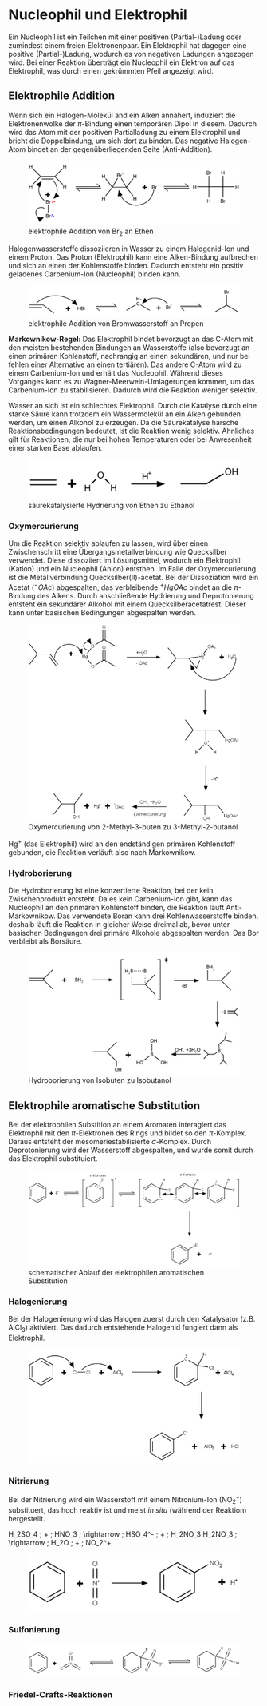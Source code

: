 # Nucleophil und Elektrophil

Ein Nucleophil ist ein Teilchen mit einer positiven (Partial-)Ladung oder zumindest einem freien Elektronenpaar. Ein Elektrophil hat dagegen eine positive (Partial-)Ladung, wodurch es von negativen Ladungen angezogen wird. Bei einer Reaktion überträgt ein Nucleophil ein Elektron auf das Elektrophil, was durch einen gekrümmten Pfeil angezeigt wird.

## Elektrophile Addition

Wenn sich ein Halogen-Molekül and ein Alken annähert, induziert die Elektronenwolke der $\pi$-Bindung einen temporären Dipol in diesem. Dadurch wird das Atom mit der positiven Partialladung zu einem Elektrophil und bricht die Doppelbindung, um sich dort zu binden. Das negative Halogen-Atom bindet an der gegenüberliegenden Seite (Anti-Addition).

<figure>
    <img src="./media/elektrophile_addition_halogen.png">
    <figcaption>elektrophile Addition von Br<sub>2</sub> an Ethen</figcaption>
</figure>

Halogenwasserstoffe dissoziieren in Wasser zu einem Halogenid-Ion und einem Proton. Das Proton (Elektrophil) kann eine Alken-Bindung aufbrechen und sich an einen der Kohlenstoffe binden. Dadurch entsteht ein positiv geladenes Carbenium-Ion (Nucleophil) binden kann.

<figure>
    <img src="./media/elektrophile_addition_halogenwasserstoff.png">
    <figcaption>elektrophile Addition von Bromwasserstoff an Propen</figcaption>
</figure>

**Markownikow-Regel:** Das Elektrophil bindet bevorzugt an das C-Atom mit den meisten bestehenden Bindungen an Wasserstoffe (also bevorzugt an einen primären Kohlenstoff, nachrangig an einen sekundären, und nur bei fehlen einer Alternative an einen tertiären). Das andere C-Atom wird zu einem Carbenium-Ion und erhält das Nucleophil. Während dieses Vorganges kann es zu Wagner-Meerwein-Umlagerungen kommen, um das Carbenium-Ion zu stabilisieren. Dadurch wird die Reaktion weniger selektiv.

Wasser an sich ist ein schlechtes Elektrophil. Durch die Katalyse durch eine starke Säure kann trotzdem ein Wassermolekül an ein Alken gebunden werden, um einen Alkohol zu erzeugen. Da die Säurekatalyse harsche Reaktionsbedingungen bedeutet, ist die Reaktion wenig selektiv. Ähnliches gilt für Reaktionen, die nur bei hohen Temperaturen oder bei Anwesenheit einer starken Base ablaufen.

<figure>
    <img src="./media/ethen_ethanol.png">
    <figcaption>säurekatalysierte Hydrierung von Ethen zu Ethanol</figcaption>
</figure>

### Oxymercurierung

Um die Reaktion selektiv ablaufen zu lassen, wird über einen Zwischenschritt eine Übergangsmetallverbindung wie Quecksilber verwendet. Diese dissoziiert im Lösungsmittel, wodurch ein Elektrophil (Kation) und ein Nucleophil (Anion) entsthen. Im Falle der Oxymercurierung ist die Metallverbindung Quecksilber(II)-acetat. Bei der Dissoziation wird ein Acetat ($^-OAc$) abgespalten, das verbleibende $^+HgOAc$ bindet an die $\pi$-Bindung des Alkens. Durch anschließende Hydrierung und Deprotonierung entsteht ein sekundärer Alkohol mit einem Quecksilberacetatrest. Dieser kann unter basischen Bedingungen abgespalten werden.

<figure>
    <img src="./media/oxymercurierung.png">
    <figcaption>Oxymercurierung von 2-Methyl-3-buten zu 3-Methyl-2-butanol</figcaption>
</figure>

Hg<sup>+</sup> (das Elektrophil) wird an den endständigen primären Kohlenstoff gebunden, die Reaktion verläuft also nach Markownikow.

### Hydroborierung

Die Hydroborierung ist eine konzertierte Reaktion, bei der kein Zwischenprodukt entsteht. Da es kein Carbenium-Ion gibt, kann das Nucleophil an den primären Kohlenstoff binden, die Reaktion läuft Anti-Markownikow. Das verwendete Boran kann drei Kohlenwasserstoffe binden, deshalb läuft die Reaktion in gleicher Weise dreimal ab, bevor unter basischen Bedingungen drei primäre Alkohole abgespalten werden. Das Bor verbleibt als Borsäure.

<figure>
    <img src="./media/hydroborierung.png">
    <figcaption>Hydroborierung von Isobuten zu Isobutanol</figcaption>
</figure>

## Elektrophile aromatische Substitution

Bei der elektrophilen Substition an einem Aromaten interagiert das Elektrophil mit den $\pi$-Elektronen des Rings und bildet so den $\pi$-Komplex. Daraus entsteht der mesomeriestabilisierte $\sigma$-Komplex. Durch Deprotonierung wird der Wasserstoff abgespalten, und wurde somit durch das Elektrophil substituiert.

<figure>
    <img src="./media/elektromatische_subst.png">
    <figcaption>schematischer Ablauf der elektrophilen aromatischen Substitution</figcaption>
</figure>

### Halogenierung

Bei der Halogenierung wird das Halogen zuerst durch den Katalysator (z.B. AlCl<sub>3</sub>) aktiviert. Das dadurch entstehende Halogenid fungiert dann als Elektrophil.

<figure>
    <img src="./media/halogenierung.png">
    <figcaption></figcaption>
</figure>

### Nitrierung

Bei der Nitrierung wird ein Wasserstoff mit einem Nitronium-Ion (NO<sub>2</sub><sup>+</sup>) substituert, das hoch reaktiv ist und meist *in situ* (während der Reaktion) hergestellt.

<Formulae> H_2SO_4 \; + \; HNO_3 \; \rightarrow \; HSO_4^- \; + \; H_2NO_3 </Formulae>
<Formulae> H_2NO_3 \; \rightarrow \; H_2O \; + \; NO_2^+ </Formulae>

<figure>
    <img src="./media/nitrierung.png">
    <figcaption></figcaption>
</figure>

### Sulfonierung

<figure>
    <img src="./media/sulfonierung.png">
    <figcaption></figcaption>
</figure>

### Friedel-Crafts-Reaktionen
